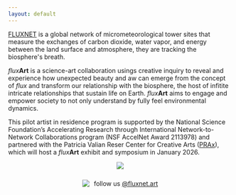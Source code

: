 ```yaml
---
layout: default
---
```


<a href = "https://fluxnet.org/">FLUXNET</a> is a global network of micrometeorological tower sites that measure the exchanges of carbon dioxide, water vapor, and energy between the land surface and atmosphere, they are tracking the biosphere's breath. 

 <i>flux</i><b>Art</b> is a science-art collaboration usings creative inquiry to reveal and experience how unexpected beauty and aw can emerge from the concept of <i>flux</i> and transform our relationship with the biosphere, the host of infitite intricate relationships that sustain life on Earth. <i>flux</i><b>Art</b> aims to engage and empower society to not only understand by fully feel environmental dynamics. 

This pilot artist in residence program is supported by the National Science Foundation’s Accelerating Research through International Network-to-Network Collaborations program (NSF AccelNet Award 2113978) and partnered with the Patricia Valian Reser Center for Creative Arts (<a href = "https://prax.oregonstate.edu/">PRAx</a>), which will host a <i>flux</i><b>Art</b> exhibit and symposium in January 2026.


<figure style="text-align: center;">
  <img src="https://fluxnetart.github.io/images/logos.png">
</figure>


<div style="display: flex; align-items: center; justify-content: center; padding-top: 10px;">
    <img src="https://fluxnetart.github.io/images/insta.png" style="margin-right: 10px;">
    <p style="margin: 0;">follow us <a href="https://www.instagram.com/fluxnet.art/">@fluxnet.art</a></p>
</div>
